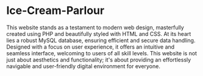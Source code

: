 # Ice-Cream-Parlour
This website stands as a testament to modern web design, masterfully created using PHP and beautifully styled with HTML and CSS. At its heart lies a robust MySQL database, ensuring efficient and secure data handling. Designed with a focus on user experience, it offers an intuitive and seamless interface, welcoming to users of all skill levels. This website is not just about aesthetics and functionality; it's about providing an effortlessly navigable and user-friendly digital environment for everyone.
